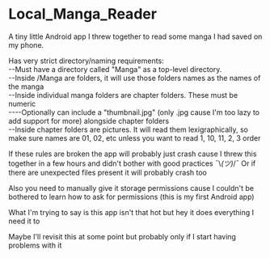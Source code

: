 # Local_Manga_Reader
A tiny little Android app I threw together to read some manga I had saved on my phone. 

Has very strict directory/naming requirements:  
--Must have a directory called "Manga" as a top-level directory.  
--Inside /Manga are folders, it will use those folders names as the names of the manga  
--Inside individual manga folders are chapter folders. These must be numeric  
----Optionally can include a "thumbnail.jpg" (only .jpg cause I'm too lazy to add support for more) alongside chapter folders  
--Inside chapter folders are pictures. It will read them lexigraphically, so make sure names are 01, 02, etc unless you want to read 1, 10, 11, 2, 3 order  

If these rules are broken the app will probably just crash cause I threw this together in a few hours and didn't bother with good practices ¯\\_(ツ)_/¯
Or if there are unexpected files present it will probably crash too

Also you need to manually give it storage permissions cause I couldn't be bothered to learn how to ask for permissions (this is my first Android app)

What I'm trying to say is this app isn't that hot but hey it does everything I need it to

Maybe I'll revisit this at some point but probably only if I start having problems with it
